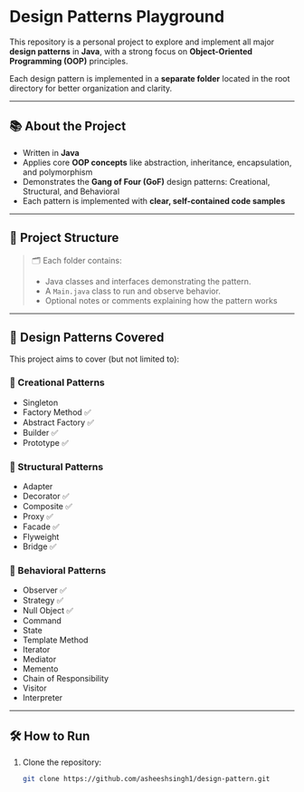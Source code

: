 # Design Patterns Playground

This repository is a personal project to explore and implement all major **design patterns** in **Java**, with a strong focus on **Object-Oriented Programming (OOP)** principles.

Each design pattern is implemented in a **separate folder** located in the root directory for better organization and clarity.

---

## 📚 About the Project

- Written in **Java**
- Applies core **OOP concepts** like abstraction, inheritance, encapsulation, and polymorphism
- Demonstrates the **Gang of Four (GoF)** design patterns: Creational, Structural, and Behavioral
- Each pattern is implemented with **clear, self-contained code samples**

---

## 📁 Project Structure


> 🗂 Each folder contains:
> - Java classes and interfaces demonstrating the pattern.
> - A `Main.java` class to run and observe behavior.
> - Optional notes or comments explaining how the pattern works

---

## 🧠 Design Patterns Covered

This project aims to cover (but not limited to):

### 📁 Creational Patterns
- Singleton
- Factory Method ✅
- Abstract Factory ✅
- Builder ✅
- Prototype ✅

### 📁 Structural Patterns
- Adapter
- Decorator ✅
- Composite ✅
- Proxy ✅
- Facade ✅
- Flyweight
- Bridge ✅

### 📁 Behavioral Patterns
- Observer ✅
- Strategy ✅
- Null Object ✅
- Command
- State
- Template Method
- Iterator
- Mediator
- Memento
- Chain of Responsibility
- Visitor
- Interpreter

---

## 🛠 How to Run

1. Clone the repository:
   ```bash
   git clone https://github.com/asheeshsingh1/design-pattern.git
